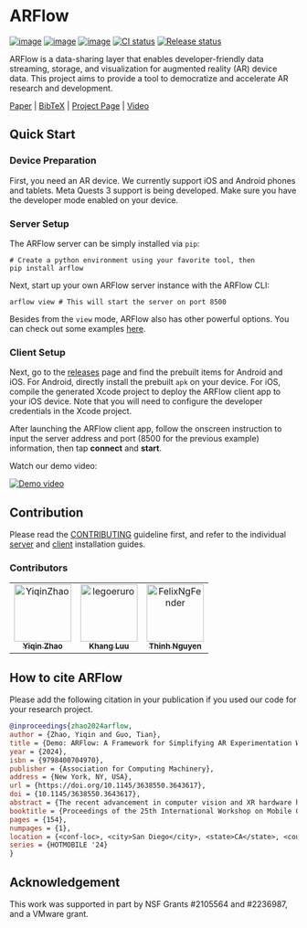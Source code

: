 # ARFlow

[![image](https://img.shields.io/pypi/v/arflow.svg)](https://pypi.python.org/pypi/arflow)
[![image](https://img.shields.io/pypi/l/arflow.svg)](https://github.com/cake-lab/ARFlow/blob/main/LICENSE)
[![image](https://img.shields.io/pypi/pyversions/arflow.svg)](https://pypi.python.org/pypi/arflow)
[![CI status](https://github.com/cake-lab/ARFlow/actions/workflows/ci.yml/badge.svg)](https://github.com/cake-lab/ARFlow/actions)
[![Release status](https://github.com/cake-lab/ARFlow/actions/workflows/release.yml/badge.svg)](https://github.com/cake-lab/ARFlow/actions)

ARFlow is a data-sharing layer that enables developer-friendly data streaming,
storage, and visualization for augmented reality (AR) device data. This project
aims to provide a tool to democratize and accelerate AR research and
development.

[Paper](https://doi.org/10.1145/3638550.3643617) | [BibTeX](#how-to-cite-arflow)
| [Project Page](https://cake.wpi.edu/ARFlow/) |
[Video](https://youtu.be/mml8YrCgfTk)

## Quick Start

### Device Preparation

First, you need an AR device. We currently support iOS and Android phones and
tablets. Meta Quests 3 support is being developed. Make sure you have the
developer mode enabled on your device.

### Server Setup

The ARFlow server can be simply installed via `pip`:

```shell
# Create a python environment using your favorite tool, then
pip install arflow
```

Next, start up your own ARFlow server instance with the ARFlow CLI:

```shell
arflow view # This will start the server on port 8500
```

Besides from the `view` mode, ARFlow also has other powerful options. You can
check out some examples [here](./python/README.md#server-cli).

### Client Setup

Next, go to the [releases](https://github.com/cake-lab/ARFlow/releases) page and
find the prebuilt items for Android and iOS. For Android, directly install the
prebuilt `apk` on your device. For iOS, compile the generated Xcode project to
deploy the ARFlow client app to your iOS device. Note that you will need to
configure the developer credentials in the Xcode project.

After launching the ARFlow client app, follow the onscreen instruction to input
the server address and port (8500 for the previous example) information, then
tap **connect** and **start**.

Watch our demo video:

[![Demo video](https://img.youtube.com/vi/mml8YrCgfTk/maxresdefault.jpg)](https://www.youtube.com/watch?v=Da3Ao2f6UUo&t=129s)

## Contribution

Please read the
[CONTRIBUTING](https://github.com/cake-lab/ARFlow/blob/main/CONTRIBUTING.md)
guideline first, and refer to the individual [server](./python/README.md) and
[client](./unity/Packages/edu.wpi.cake.arflow/README.md) installation guides.

### Contributors

<!-- markdownlint-disable -->
<!-- readme: contributors -start -->
<table>
	<tbody>
		<tr>
            <td align="center">
                <a href="https://github.com/YiqinZhao">
                    <img src="https://avatars.githubusercontent.com/u/11468820?v=4" width="100;" alt="YiqinZhao"/>
                    <br />
                    <sub><b>Yiqin Zhao</b></sub>
                </a>
            </td>
            <td align="center">
                <a href="https://github.com/legoeruro">
                    <img src="https://avatars.githubusercontent.com/u/68761938?v=4" width="100;" alt="legoeruro"/>
                    <br />
                    <sub><b>Khang Luu</b></sub>
                </a>
            </td>
            <td align="center">
                <a href="https://github.com/FelixNgFender">
                    <img src="https://avatars.githubusercontent.com/u/75899581?v=4" width="100;" alt="FelixNgFender"/>
                    <br />
                    <sub><b>Thinh Nguyen</b></sub>
                </a>
            </td>
		</tr>
	<tbody>
</table>
<!-- readme: contributors -end -->
<!-- markdownlint-restore -->

## How to cite ARFlow

Please add the following citation in your publication if you used our code for
your research project.

```bibtex
@inproceedings{zhao2024arflow,
author = {Zhao, Yiqin and Guo, Tian},
title = {Demo: ARFlow: A Framework for Simplifying AR Experimentation Workflow},
year = {2024},
isbn = {9798400704970},
publisher = {Association for Computing Machinery},
address = {New York, NY, USA},
url = {https://doi.org/10.1145/3638550.3643617},
doi = {10.1145/3638550.3643617},
abstract = {The recent advancement in computer vision and XR hardware has ignited the community's interest in AR systems research. Similar to traditional systems research, the evaluation of AR systems involves capturing real-world data with AR hardware and iteratively evaluating the targeted system designs [1]. However, it is challenging to conduct scalable and reproducible AR experimentation [2] due to two key reasons. First, there is a lack of integrated framework support in real-world data capturing, which makes it a time-consuming process. Second, AR data often exhibits characteristics, including temporal and spatial variations, and is in a multi-modal format, which makes it difficult to conduct controlled evaluations.},
booktitle = {Proceedings of the 25th International Workshop on Mobile Computing Systems and Applications},
pages = {154},
numpages = {1},
location = {<conf-loc>, <city>San Diego</city>, <state>CA</state>, <country>USA</country>, </conf-loc>},
series = {HOTMOBILE '24}
}
```

## Acknowledgement

This work was supported in part by NSF Grants #2105564 and #2236987, and a
VMware grant.
